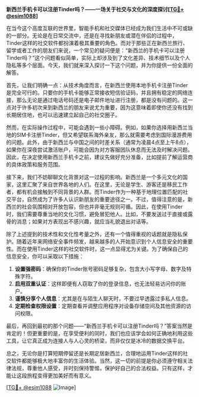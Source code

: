 **新西兰手机卡可以注册Tinder吗？——一场关于社交与文化的深度探讨[[TG💪+ @esim1088](https://t.me/s/esim1088)]**

在当今这个高度互联的世界里，智能手机和社交媒体已经成为我们生活中不可或缺的一部分。无论是在日常交流中，还是在寻找新朋友或潜在伴侣的过程中，Tinder这样的社交软件都扮演着极其重要的角色。而对于那些正在新西兰旅行、留学或者工作的朋友们来说，一个常见的疑问便是：“新西兰的手机卡可以注册Tinder吗？”这个问题看似简单，实际上却涉及到了文化差异、技术细节以及个人隐私等多个层面。今天，我们就来深入探讨一下这个问题，并为你提供一份全面的解答。

首先，让我们明确一点：从技术角度而言，在新西兰使用本地手机卡注册Tinder是完全可行的。只要你的手机卡能够正常接收短信验证码，并且拥有稳定的网络连接，那么无论是通过电话号码还是电子邮件地址进行注册，都是没有问题的。这一点对于许多初次来到新西兰的朋友来说尤为重要，因为这意味着即使你还没有找到长期居住地，也可以迅速建立起自己的社交圈子。

然而，在实际操作过程中，可能会遇到一些小障碍。例如，如果你选择用新西兰当地的SIM卡注册Tinder，但又希望联系海外亲友，那么就需要考虑到国际漫游费用的问题。此外，由于新西兰与中国之间的时差关系（通常为凌晨4点至上午8点），如果你在深夜尝试激活账户，可能会因为对方客服团队休息而无法及时解决问题。因此，在决定使用新西兰手机卡之前，建议先做好充分准备，比如提前了解运营商的具体政策和服务范围。

接下来，我们不妨聊聊文化背景对这一过程的影响。新西兰是一个多元文化的国家，这里汇聚了来自世界各地的人们。在这里，无论是学生、游客还是移民工作者，都有机会接触到不同背景的人群。而Tinder作为一种基于地理位置匹配的社交平台，自然成为了许多人认识新朋友的重要途径之一。不过，值得注意的是，新西兰的社会氛围相对开放包容，但也并非毫无规则可循。因此，在使用Tinder时，我们需要尊重当地的文化习惯，避免冒犯他人。比如，不要发送过于直接或露骨的消息；如果对方表现出不感兴趣，就应当礼貌退出对话等。

除了上述提到的技术性和文化性考量之外，还有一个值得重视的话题就是隐私保护。随着近年来网络安全事件频发，越来越多的人开始意识到个人信息安全的重要性。而在使用Tinder这样的社交软件时，这一点显得尤为关键。为了确保自己的信息安全，你可以采取以下措施：

1. **设置强密码**：确保你的Tinder账号密码足够复杂，包含大小写字母、数字及特殊字符。
2. **启用双重认证**：这样即便有人窃取了你的登录信息，也无法轻易访问你的账户。
3. **谨慎分享个人信息**：尤其是在与陌生人聊天时，不要过早透露过多私人信息。
4. **定期检查权限设置**：定期查看并调整应用程序对设备存储空间及其他资源的访问权限。

最后，再回到最初的那个问题——“新西兰手机卡可以注册Tinder吗？”答案当然是肯定的！但更重要的是，在享受便利的同时，我们也应该学会如何正确地利用这些工具，让它真正成为连接人与人心灵的桥梁，而非仅仅是冰冷的数据交换平台。

总之，无论你是打算短期停留还是长期定居新西兰，合理地运用Tinder这样的社交软件都能够极大地丰富你的生活体验。当然，这一切的前提是你必须遵守相关法律法规，尊重他人感受，并时刻保持警惕，保护好自己的合法权益。只有这样，才能让这段旅程变得更加美好而有意义。

[[TG💪+ @esim1088](https://t.me/s/esim1088) ![Image](https://i.postimg.cc/4NQfJmqS/Snipaste-2025-05-13-00-14-12.png)]